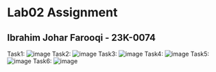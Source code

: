 # Lab02 Assignment 
## Ibrahim Johar Farooqi - 23K-0074

Task1: ![image](https://github.com/ibrahimjohar/PfFall23/assets/34939623/55988bea-3773-4429-8061-3244df3334eb)
Task2: ![image](https://github.com/ibrahimjohar/PfFall23/assets/34939623/9d174ee7-3adf-4b42-97cb-423e5d32998f)
Task3: ![image](https://github.com/ibrahimjohar/PfFall23/assets/34939623/8eccd103-592a-4d26-8e4f-e7ca9506861d)
Task4: ![image](https://github.com/ibrahimjohar/PfFall23/assets/34939623/44e580e4-0558-41e1-abf4-12a53a2b85a5)
Task5: ![image](https://github.com/ibrahimjohar/PfFall23/assets/34939623/463dd466-4e11-4715-b965-6bcc34e0bb3d)
Task6: ![image](https://github.com/ibrahimjohar/PfFall23/assets/34939623/bbadb7ae-8c6f-4d0d-8825-1d37b04b03e2)



